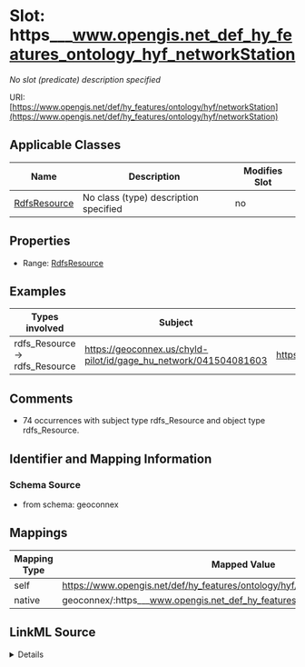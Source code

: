

# Slot: https___www.opengis.net_def_hy_features_ontology_hyf_networkStation


_No slot (predicate) description specified_





URI: [https://www.opengis.net/def/hy_features/ontology/hyf/networkStation](https://www.opengis.net/def/hy_features/ontology/hyf/networkStation)



<!-- no inheritance hierarchy -->





## Applicable Classes

| Name | Description | Modifies Slot |
| --- | --- | --- |
| [RdfsResource](../classes/RdfsResource.md) | No class (type) description specified |  no  |







## Properties

* Range: [RdfsResource](../classes/RdfsResource.md)






## Examples

| Types involved | Subject | Predicate | Object |
| --- | --- | --- | --- |
| rdfs_Resource → rdfs_Resource | https://geoconnex.us/chyld-pilot/id/gage_hu_network/041504081603 | https://www.opengis.net/def/hy_features/ontology/hyf/networkStation | https://geoconnex.us/chyld-pilot/id/gage/04271815 |


## Comments

* 74 occurrences with subject type rdfs_Resource and object type rdfs_Resource.

## Identifier and Mapping Information







### Schema Source


* from schema: geoconnex




## Mappings

| Mapping Type | Mapped Value |
| ---  | ---  |
| self | https://www.opengis.net/def/hy_features/ontology/hyf/networkStation |
| native | geoconnex/:https___www.opengis.net_def_hy_features_ontology_hyf_networkStation |




## LinkML Source

<details>
```yaml
name: https___www.opengis.net_def_hy_features_ontology_hyf_networkStation
description: No slot (predicate) description specified
comments:
- 74 occurrences with subject type rdfs_Resource and object type rdfs_Resource.
examples:
- description: rdfs_Resource → rdfs_Resource
  object:
    example_object: https://geoconnex.us/chyld-pilot/id/gage/04271815
    example_predicate: https://www.opengis.net/def/hy_features/ontology/hyf/networkStation
    example_subject: https://geoconnex.us/chyld-pilot/id/gage_hu_network/041504081603
from_schema: geoconnex
rank: 1000
slot_uri: https://www.opengis.net/def/hy_features/ontology/hyf/networkStation
alias: https___www.opengis.net_def_hy_features_ontology_hyf_networkStation
domain_of:
- rdfs_Resource
range: rdfs_Resource

```
</details>